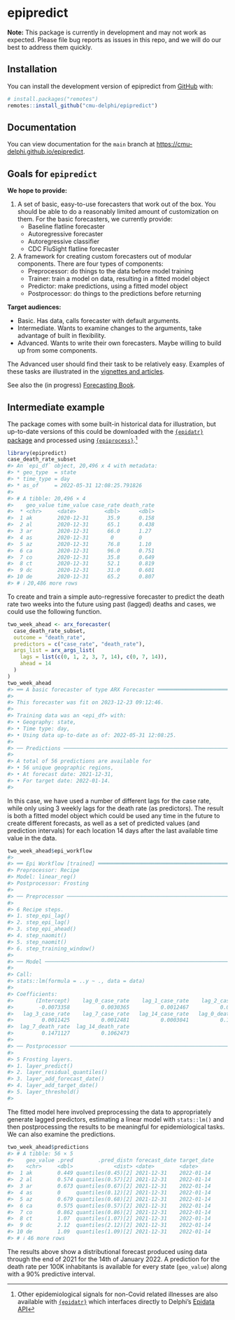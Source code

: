 
<!-- README.md is generated from README.Rmd. Please edit that file -->

# epipredict


**Note:** This package is currently in development and may not work as
expected. Please file bug reports as issues in this repo, and we will do
our best to address them quickly.

## Installation

You can install the development version of epipredict from
[GitHub](https://github.com/) with:

``` r
# install.packages("remotes")
remotes::install_github("cmu-delphi/epipredict")
```

## Documentation

You can view documentation for the `main` branch at
<https://cmu-delphi.github.io/epipredict>.

## Goals for `epipredict`

**We hope to provide:**

1.  A set of basic, easy-to-use forecasters that work out of the box.
    You should be able to do a reasonably limited amount of
    customization on them. For the basic forecasters, we currently
    provide:
    - Baseline flatline forecaster
    - Autoregressive forecaster
    - Autoregressive classifier
    - CDC FluSight flatline forecaster
2.  A framework for creating custom forecasters out of modular
    components. There are four types of components:
    - Preprocessor: do things to the data before model training
    - Trainer: train a model on data, resulting in a fitted model object
    - Predictor: make predictions, using a fitted model object
    - Postprocessor: do things to the predictions before returning

**Target audiences:**

- Basic. Has data, calls forecaster with default arguments.
- Intermediate. Wants to examine changes to the arguments, take
  advantage of built in flexibility.
- Advanced. Wants to write their own forecasters. Maybe willing to build
  up from some components.

The Advanced user should find their task to be relatively easy. Examples
of these tasks are illustrated in the [vignettes and
articles](https://cmu-delphi.github.io/epipredict).

See also the (in progress) [Forecasting
Book](https://cmu-delphi.github.io/delphi-tooling-book/).

## Intermediate example

The package comes with some built-in historical data for illustration,
but up-to-date versions of this could be downloaded with the
[`{epidatr}` package](https://cmu-delphi.github.io/epidatr/) and
processed using
[`{epiprocess}`](https://cmu-delphi.github.io/epiprocess/).[^1]

``` r
library(epipredict)
case_death_rate_subset
#> An `epi_df` object, 20,496 x 4 with metadata:
#> * geo_type  = state
#> * time_type = day
#> * as_of     = 2022-05-31 12:08:25.791826
#> 
#> # A tibble: 20,496 × 4
#>    geo_value time_value case_rate death_rate
#>  * <chr>     <date>         <dbl>      <dbl>
#>  1 ak        2020-12-31      35.9      0.158
#>  2 al        2020-12-31      65.1      0.438
#>  3 ar        2020-12-31      66.0      1.27 
#>  4 as        2020-12-31       0        0    
#>  5 az        2020-12-31      76.8      1.10 
#>  6 ca        2020-12-31      96.0      0.751
#>  7 co        2020-12-31      35.8      0.649
#>  8 ct        2020-12-31      52.1      0.819
#>  9 dc        2020-12-31      31.0      0.601
#> 10 de        2020-12-31      65.2      0.807
#> # ℹ 20,486 more rows
```

To create and train a simple auto-regressive forecaster to predict the
death rate two weeks into the future using past (lagged) deaths and
cases, we could use the following function.

``` r
two_week_ahead <- arx_forecaster(
  case_death_rate_subset,
  outcome = "death_rate",
  predictors = c("case_rate", "death_rate"),
  args_list = arx_args_list(
    lags = list(c(0, 1, 2, 3, 7, 14), c(0, 7, 14)),
    ahead = 14
  )
)
two_week_ahead
#> ══ A basic forecaster of type ARX Forecaster ═══════════════════════════════
#> 
#> This forecaster was fit on 2023-12-23 09:12:46.
#> 
#> Training data was an <epi_df> with:
#> • Geography: state,
#> • Time type: day,
#> • Using data up-to-date as of: 2022-05-31 12:08:25.
#> 
#> ── Predictions ─────────────────────────────────────────────────────────────
#> 
#> A total of 56 predictions are available for
#> • 56 unique geographic regions,
#> • At forecast date: 2021-12-31,
#> • For target date: 2022-01-14.
#> 
```

In this case, we have used a number of different lags for the case rate,
while only using 3 weekly lags for the death rate (as predictors). The
result is both a fitted model object which could be used any time in the
future to create different forecasts, as well as a set of predicted
values (and prediction intervals) for each location 14 days after the
last available time value in the data.

``` r
two_week_ahead$epi_workflow
#> 
#> ══ Epi Workflow [trained] ══════════════════════════════════════════════════
#> Preprocessor: Recipe
#> Model: linear_reg()
#> Postprocessor: Frosting
#> 
#> ── Preprocessor ────────────────────────────────────────────────────────────
#> 
#> 6 Recipe steps.
#> 1. step_epi_lag()
#> 2. step_epi_lag()
#> 3. step_epi_ahead()
#> 4. step_naomit()
#> 5. step_naomit()
#> 6. step_training_window()
#> 
#> ── Model ───────────────────────────────────────────────────────────────────
#> 
#> Call:
#> stats::lm(formula = ..y ~ ., data = data)
#> 
#> Coefficients:
#>       (Intercept)    lag_0_case_rate    lag_1_case_rate    lag_2_case_rate  
#>        -0.0073358          0.0030365          0.0012467          0.0009536  
#>   lag_3_case_rate    lag_7_case_rate   lag_14_case_rate   lag_0_death_rate  
#>         0.0011425          0.0012481          0.0003041          0.1351769  
#>  lag_7_death_rate  lag_14_death_rate  
#>         0.1471127          0.1062473
#> 
#> ── Postprocessor ───────────────────────────────────────────────────────────
#> 
#> 5 Frosting layers.
#> 1. layer_predict()
#> 2. layer_residual_quantiles()
#> 3. layer_add_forecast_date()
#> 4. layer_add_target_date()
#> 5. layer_threshold()
#> 
```

The fitted model here involved preprocessing the data to appropriately
generate lagged predictors, estimating a linear model with `stats::lm()`
and then postprocessing the results to be meaningful for epidemiological
tasks. We can also examine the predictions.

``` r
two_week_ahead$predictions
#> # A tibble: 56 × 5
#>    geo_value .pred        .pred_distn forecast_date target_date
#>    <chr>     <dbl>             <dist> <date>        <date>     
#>  1 ak        0.449 quantiles(0.45)[2] 2021-12-31    2022-01-14 
#>  2 al        0.574 quantiles(0.57)[2] 2021-12-31    2022-01-14 
#>  3 ar        0.673 quantiles(0.67)[2] 2021-12-31    2022-01-14 
#>  4 as        0     quantiles(0.12)[2] 2021-12-31    2022-01-14 
#>  5 az        0.679 quantiles(0.68)[2] 2021-12-31    2022-01-14 
#>  6 ca        0.575 quantiles(0.57)[2] 2021-12-31    2022-01-14 
#>  7 co        0.862 quantiles(0.86)[2] 2021-12-31    2022-01-14 
#>  8 ct        1.07  quantiles(1.07)[2] 2021-12-31    2022-01-14 
#>  9 dc        2.12  quantiles(2.12)[2] 2021-12-31    2022-01-14 
#> 10 de        1.09  quantiles(1.09)[2] 2021-12-31    2022-01-14 
#> # ℹ 46 more rows
```

The results above show a distributional forecast produced using data
through the end of 2021 for the 14th of January 2022. A prediction for
the death rate per 100K inhabitants is available for every state
(`geo_value`) along with a 90% predictive interval.

[^1]: Other epidemiological signals for non-Covid related illnesses are
    also available with
    [`{epidatr}`](https://github.com/cmu-delphi/epidatr) which
    interfaces directly to Delphi’s [Epidata
    API](https://cmu-delphi.github.io/delphi-epidata/)

